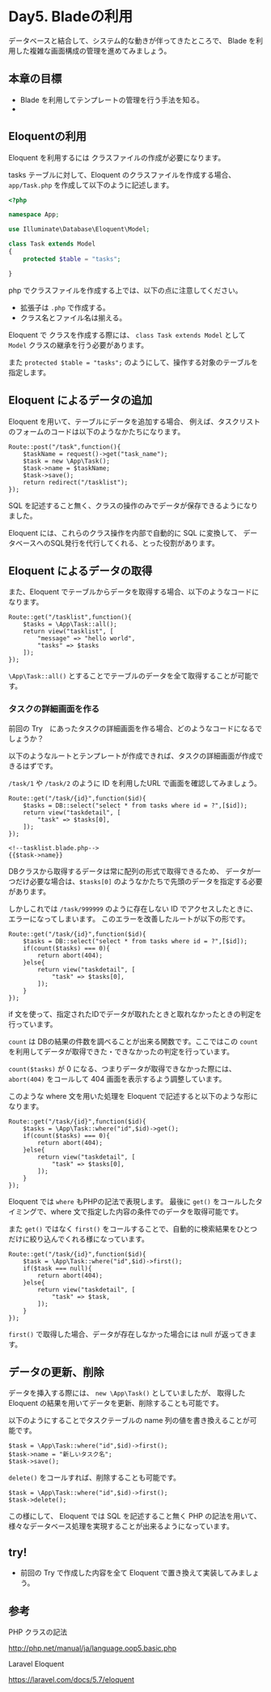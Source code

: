 # Day5. Bladeの利用

データベースと結合して、システム的な動きが伴ってきたところで、
Blade を利用した複雑な画面構成の管理を進めてみましょう。

## 本章の目標

- Blade を利用してテンプレートの管理を行う手法を知る。
- 


## Eloquentの利用

Eloquent を利用するには クラスファイルの作成が必要になります。

tasks テーブルに対して、Eloquent のクラスファイルを作成する場合、
`app/Task.php` を作成して以下のように記述します。

```php
<?php

namespace App;

use Illuminate\Database\Eloquent\Model;

class Task extends Model
{
    protected $table = "tasks";

}
```

php でクラスファイルを作成する上では、以下の点に注意してください。

- 拡張子は `.php` で作成する。
- クラス名とファイル名は揃える。

Eloquent で クラスを作成する際には、 `class Task extends Model` として `Model` クラスの継承を行う必要があります。

また `protected $table = "tasks";` のようにして、操作する対象のテーブルを指定します。

## Eloquent によるデータの追加

Eloquent を用いて、テーブルにデータを追加する場合、
例えば、タスクリストのフォームのコードは以下のようなかたちになります。

```
Route::post("/task",function(){
    $taskName = request()->get("task_name");
    $task = new \App\Task();
    $task->name = $taskName;
    $task->save();    
    return redirect("/tasklist");
});
```

SQL を記述すること無く、クラスの操作のみでデータが保存できるようになりました。

Eloquent には、これらのクラス操作を内部で自動的に SQL に変換して、
データベースへのSQL発行を代行してくれる、とった役割があります。

## Eloquent によるデータの取得

また、Eloquent でテーブルからデータを取得する場合、以下のようなコードになります。

```
Route::get("/tasklist",function(){
    $tasks = \App\Task::all();
    return view("tasklist", [ 
        "message" => "hello world",
        "tasks" => $tasks
    ]);
});
```

`\App\Task::all()` とすることでテーブルのデータを全て取得することが可能です。

### タスクの詳細画面を作る

前回の Try　にあったタスクの詳細画面を作る場合、どのようなコードになるでしょうか？

以下のようなルートとテンプレートが作成できれば、タスクの詳細画面が作成できるはずです。

`/task/1` や `/task/2` のように ID を利用したURL で画面を確認してみましょう。

```
Route::get("/task/{id}",function($id){
    $tasks = DB::select("select * from tasks where id = ?",[$id]);
    return view("taskdetail", [ 
        "task" => $tasks[0],
    ]);
});
```

```
<!--tasklist.blade.php-->
{{$task->name}}
```

DBクラスから取得するデータは常に配列の形式で取得できるため、
データが一つだけ必要な場合は、`$tasks[0]` のようなかたちで先頭のデータを指定する必要があります。

しかしこれでは `/task/999999` のように存在しない ID でアクセスしたときに、
エラーになってしまいます。
このエラーを改善したルートが以下の形です。

```
Route::get("/task/{id}",function($id){
    $tasks = DB::select("select * from tasks where id = ?",[$id]);
    if(count($tasks) === 0){
        return abort(404);
    }else{
        return view("taskdetail", [ 
            "task" => $tasks[0],
        ]);    
    }
});
```

if 文を使って、指定されたIDでデータが取れたときと取れなかったときの判定を行っています。

`count` は DBの結果の件数を調べることが出来る関数です。ここではこの `count` を利用してデータが取得できた・できなかったの判定を行っています。

`count($tasks)` が 0 になる、つまりデータが取得できなかった際には、
`abort(404)` をコールして 404 画面を表示するよう調整しています。

このような where 文を用いた処理を Eloquent で記述すると以下のような形になります。

```
Route::get("/task/{id}",function($id){
    $tasks = \App\Task::where("id",$id)->get();
    if(count($tasks) === 0){
        return abort(404);
    }else{
        return view("taskdetail", [ 
            "task" => $tasks[0],
        ]);    
    }
});
```

Eloquent では `where` もPHPの記法で表現します。
最後に `get()` をコールしたタイミングで、where 文で指定した内容の条件でのデータを取得可能です。

また `get()` ではなく `first()` をコールすることで、自動的に検索結果をひとつだけに絞り込んでくれる様になっています。

```
Route::get("/task/{id}",function($id){
    $task = \App\Task::where("id",$id)->first();
    if($task === null){
        return abort(404);
    }else{
        return view("taskdetail", [ 
            "task" => $task,
        ]);    
    }
});
```

`first()` で取得した場合、データが存在しなかった場合には null が返ってきます。

## データの更新、削除

データを挿入する際には、 `new \App\Task()` としていましたが、
取得した Eloquent の結果を用いてデータを更新、削除することも可能です。

以下のようにすることでタスクテーブルの name 列の値を書き換えることが可能です。

```
$task = \App\Task::where("id",$id)->first();
$task->name = "新しいタスク名";
$task->save();
```

`delete()` をコールすれば、削除することも可能です。

```
$task = \App\Task::where("id",$id)->first();
$task->delete();
```

この様にして、 Eloquent では SQL を記述すること無く PHP の記法を用いて、
様々なデータベース処理を実現することが出来るようになっています。

## try! 

- 前回の Try で作成した内容を全て Eloquent で置き換えて実装してみましょう。

## 参考

PHP クラスの記法

http://php.net/manual/ja/language.oop5.basic.php

Laravel Eloquent

https://laravel.com/docs/5.7/eloquent